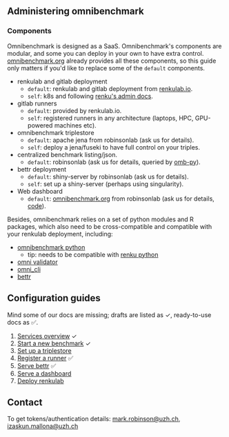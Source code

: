 ## Administering omnibenchmark

### Components

Omnibenchmark is designed as a SaaS. Omnibenchmark's components are modular, and some you can deploy in your own to have extra control. [omnibenchmark.org](https://omnibenchmark.org) already provides all these components, so this guide only matters if you'd like to replace some of the `default` components.

- renkulab and gitlab deployment
    - `default`: renkulab and gitlab deployment from [renkulab.io](https://renkulab.io).
    - `self`: k8s and following [renku's admin docs](https://renku.readthedocs.io/en/stable/how-to-guides/admin/index.html).
- gitlab runners 
    - `default`: provided by renkulab.io.
    - `self`: registered runners in any architecture (laptops, HPC, GPU-powered machines etc).
- omnibenchmark triplestore
    - `default`: apache jena from robinsonlab (ask us for details).
    - `self`: deploy a jena/fuseki to have full control on your triples.
- centralized benchmark listing/json.
    - `default`: robinsonlab (ask us for details, queried by [omb-py](https://github.com/omnibenchmark/omnibenchmark-py/blob/35e468cb48b814e15deb31498b35d13566f5573d/omnibenchmark/utils/local_cache/sync.py#L21)).
- bettr deployment 
    - `default`: shiny-server by robinsonlab (ask us for details).
    - `self`: set up a shiny-server (perhaps using singularity).
- Web dashboard
    - `default`: [omnibenchmark.org](https://omnibenchmark.org) from robinsonlab (ask us for details, [code](https://renkulab.io/gitlab/omnibenchmark/omni_site)).

Besides, omnibenchmark relies on a set of python modules and R packages, which also need to be cross-compatible and compatible with your renkulab deployment, including:

- [omnibenchmark python](https://pypi.org/project/omnibenchmark/)
    - tip: needs to be compatible with [renku python](https://pypi.org/project/renku/)
- [omni validator](https://github.com/omnibenchmark/omniValidator)
- [omni_cli](https://renkulab.io/gitlab/btraven/omni-cli)
- [bettr](https://github.com/federicomarini/bettr)

## Configuration guides

Mind some of our docs are missing; drafts are listed as &#10003;, ready-to-use docs as 	&#9989;.

1. [Services overview](01_services.md)  &#10003;
2. [Start a new benchmark](02_new_benchmark.md) &#10003;
3. [Set up a triplestore](03_triplestore.md) 
4. [Register a runner](04_runner.md) &#9989;
5. [Serve bettr](05_bettr.md) &#9989;
6. [Serve a dashboard](06_dashboard.md) 
7. [Deploy renkulab](07_renkulab.md) 

## Contact

To get tokens/authentication details: mark.robinson@uzh.ch, izaskun.mallona@uzh.ch
